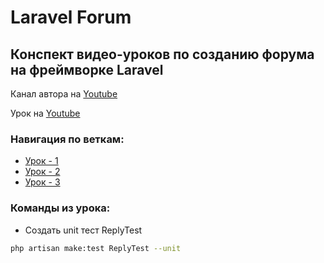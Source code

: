 # Laravel Forum


## Конспект видео-уроков по созданию форума на фреймворке Laravel
Канал автора на [Youtube](https://www.youtube.com/channel/UCjUvIf50gEtUqxwewsZTgTw)

Урок на [Youtube](https://www.youtube.com/watch?v=EPc8SCYyVVA)

### Навигация по веткам:
* [Урок - 1](https://github.com/honeydev/laravel-forum-lessons/tree/lesson%231)
* [Урок - 2](https://github.com/honeydev/laravel-forum-lessons/tree/lesson%232)
* [Урок - 3](https://github.com/honeydev/laravel-forum-lessons/tree/lesson%233)

### Команды из урока:

* Создать unit тест ReplyTest
```bash
php artisan make:test ReplyTest --unit
